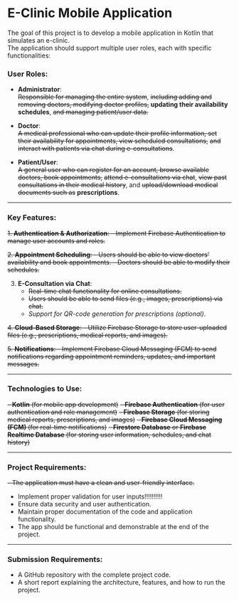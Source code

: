 # E-Clinic Mobile Application

The goal of this project is to develop a mobile application in Kotlin that simulates an e-clinic.  
The application should support multiple user roles, each with specific functionalities:

### User Roles:

- **Administrator**:  
  ~~Responsible for managing the entire system~~, 	~~including adding and removing doctors, modifying doctor profiles,~~ **updating their availability schedules**, ~~and managing patient/user data.~~

- **Doctor**:  
 ~~A medical professional who can update their profile information, set their availability for appointments, view scheduled consultations,~~ ~~and interact with patients via chat during e-consultations~~.

- **Patient/User**:  
  ~~A general user who can register for an account, browse available doctors, book appointments,~~ ~~attend e-consultations via chat~~, ~~view past consultations in their medical history~~, and ~~upload/download medical documents such as~~ **prescriptions**.

---

### Key Features:

~~1. **Authentication & Authorization**:
    - Implement Firebase Authentication to manage user accounts and roles.~~

~~2. **Appointment Scheduling**:
    - Users should be able to view doctors' availability and book appointments.
    - Doctors should be able to modify their schedules.~~

3. **E-Consultation via Chat**:
    - ~~Real-time chat functionality for online consultations.~~
    - ~~Users should be able to send files (e.g., images, prescriptions) via chat.~~
    - *Support for QR-code generation for prescriptions (optional)*.

~~4. **Cloud-Based Storage**:
    - Utilize Firebase Storage to store user-uploaded files (e.g., prescriptions, medical reports, and images).~~

~~5. **Notifications**:
    - Implement Firebase Cloud Messaging (FCM) to send notifications regarding appointment reminders, updates, and important messages.~~

---

### Technologies to Use:

~~- **Kotlin** (for mobile app development)~~
~~- **Firebase Authentication** (for user authentication and role management)~~
~~- **Firebase Storage** (for storing medical reports, prescriptions, and images)~~
~~- **Firebase Cloud Messaging (FCM)** (for real-time notifications)~~
~~- **Firestore Database** or **Firebase Realtime Database** (for storing user information, schedules, and chat history)~~

---

### Project Requirements:

~~- The application must have a clean and user-friendly interface.~~
- Implement proper validation for user inputs!!!!!!!!!!
- Ensure data security and user authentication.
- Maintain proper documentation of the code and application functionality.
- The app should be functional and demonstrable at the end of the project.

---

### Submission Requirements:

- A GitHub repository with the complete project code.
- A short report explaining the architecture, features, and how to run the project.

